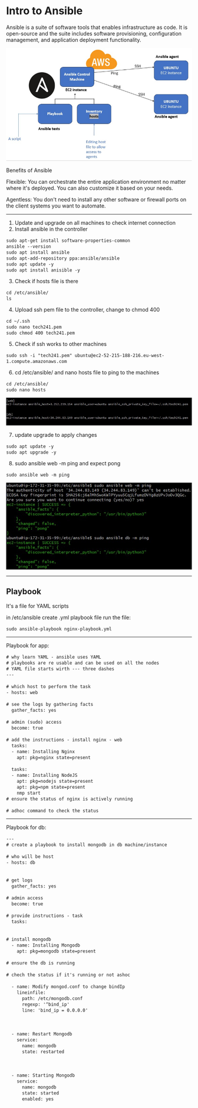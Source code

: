 # Intro to Ansible

Ansible is a suite of software tools that enables infrastructure as code. It is open-source and the suite includes software provisioning, configuration management, and application deployment functionality.


![ansible diagram](cicdImg/awsAnsibleDiagram.jpg)

Benefits of Ansible

Flexible: You can orchestrate the entire application environment no matter where it's deployed. You can also customize it based on your needs. 

Agentless: You don't need to install any other software or firewall ports on the client systems you want to automate.


---

1.	Update and upgrade on all machines to check internet connection
2.	Install ansible in the controller

```
sudo apt-get install software-properties-common
ansible --version
sudo apt install ansible
sudo apt-add-repository ppa:ansible/ansible
sudo apt update -y
sudo apt install anisible -y
```

3.	Check if hosts file is there

```
cd /etc/ansible/
ls
```

4.	Upload ssh pem file to the controller, change to chmod 400

```
cd ~/.ssh
sudo nano tech241.pem
sudo chmod 400 tech241.pem
```


5.	Check if ssh works to other machines

```
sudo ssh -i "tech241.pem" ubuntu@ec2-52-215-188-216.eu-west-1.compute.amazonaws.com

```

6.	cd /etc/ansible/ and nano hosts file to ping to the machines

```
cd /etc/ansible/
sudo nano hosts

```

![nano hosts](cicdImg/pingpongDbApp.jpg)

7.	update upgrade to apply changes

```
sudo apt update -y
sudo apt upgrade -y

```


8.	sudo ansible web -m ping and expect pong

```
sudo ansible web -m ping

```

![PING PONG](cicdImg/selfStudyPing.jpg)


---

## Playbook
It's a file for YAML scripts


in /etc/ansible create .yml playbook file
run the file: 
```
sudo ansible-playbook nginx-playbook.yml
```


---

Playbook for app:

```
# why learn YAML - ansible uses YAML
# playbooks are re usable and can be used on all the nodes
# YAML file starts wirth --- three dashes
---

# which host to perform the task
- hosts: web

# see the logs by gathering facts
  gather_facts: yes

# admin (sudo) access
  become: true

# add the instructions - install nginx - web
  tasks:
  - name: Installing Nginx
    apt: pkg=nginx state=present

  tasks:
  - name: Installing NodeJS
    apt: pkg=nodejs state=present
    apt: pkg=npm state=present
    nmp start
# ensure the status of nginx is actively running

# adhoc command to check the status

```

---

Playbook for db:

```
---
# create a playbook to install mongodb in db machine/instance

# who will be host
- hosts: db


# get logs
  gather_facts: yes

# admin access
  become: true

# provide instructions - task
  tasks:


# install mongodb
  - name: Installing Mongodb
    apt: pkg=mongodb state=present

# ensure the db is running

# chech the status if it's running or not ashoc

  - name: Modify mongod.conf to change bindIp
    lineinfile:
      path: /etc/mongodb.conf
      regexp: '^bind_ip'
      line: 'bind_ip = 0.0.0.0'



  - name: Restart Mongodb
    service:
      name: mongodb
      state: restarted



  - name: Starting Mongodb
    service:
      name: mongodb
      state: started
      enabled: yes


```